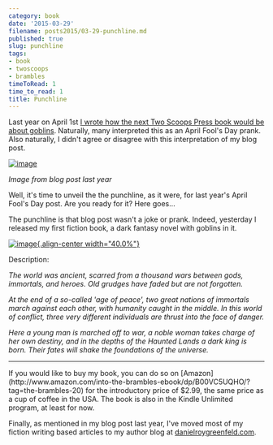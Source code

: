 ```yaml
---
category: book
date: '2015-03-29'
filename: posts2015/03-29-punchline.md
published: true
slug: punchline
tags:
- book
- twoscoops
- brambles
timeToRead: 1
time_to_read: 1
title: Punchline
---
```


Last year on April 1st [I wrote how the next Two Scoops Press book would
be about goblins](https://www.pydanny.com/two-scoops-of-goblins.html).
Naturally, many interpreted this as an April Fool's Day prank. Also
naturally, I didn't agree or disagree with this interpretation of my
blog post.

[![image](https://s3.amazonaws.com/pydanny/two-scoops-of-goblins.png)](https://www.pydanny.com/two-scoops-of-goblins.html)

*Image from blog post last year*

Well, it's time to unveil the the punchline, as it were, for last
year's April Fool's Day post. Are you ready for it? Here goes...

The punchline is that blog post wasn't a joke or prank. Indeed,
yesterday I released my first fiction book, a dark fantasy novel with
goblins in it.

[![image](https://www.pydanny.com/static/itb.png){.align-center
width="40.0%"}](http://www.amazon.com/into-the-brambles-ebook/dp/B00VC5UQHO/?tag=the-brambles-20)

Description:

*The world was ancient, scarred from a thousand wars between gods,
immortals, and heroes. Old grudges have faded but are not forgotten.*

*At the end of a so-called 'age of peace', two great nations of
immortals march against each other, with humanity caught in the middle.
In this world of conflict, three very different individuals are thrust
into the face of danger.*

*Here a young man is marched off to war, a noble woman takes charge of
her own destiny, and in the depths of the Haunted Lands a dark king is
born. Their fates will shake the foundations of the universe.*

<hr />
If you would like to buy my book, you can do so on
[Amazon](http://www.amazon.com/into-the-brambles-ebook/dp/B00VC5UQHO/?tag=the-brambles-20)
for the introductory price of $2.99, the same price as a cup of coffee
in the USA. The book is also in the Kindle Unlimited program, at least
for now.

Finally, as mentioned in my blog post last year, I've moved most of my
fiction writing based articles to my author blog at
[danielroygreenfeld.com](http://danielroygreenfeld.com).
